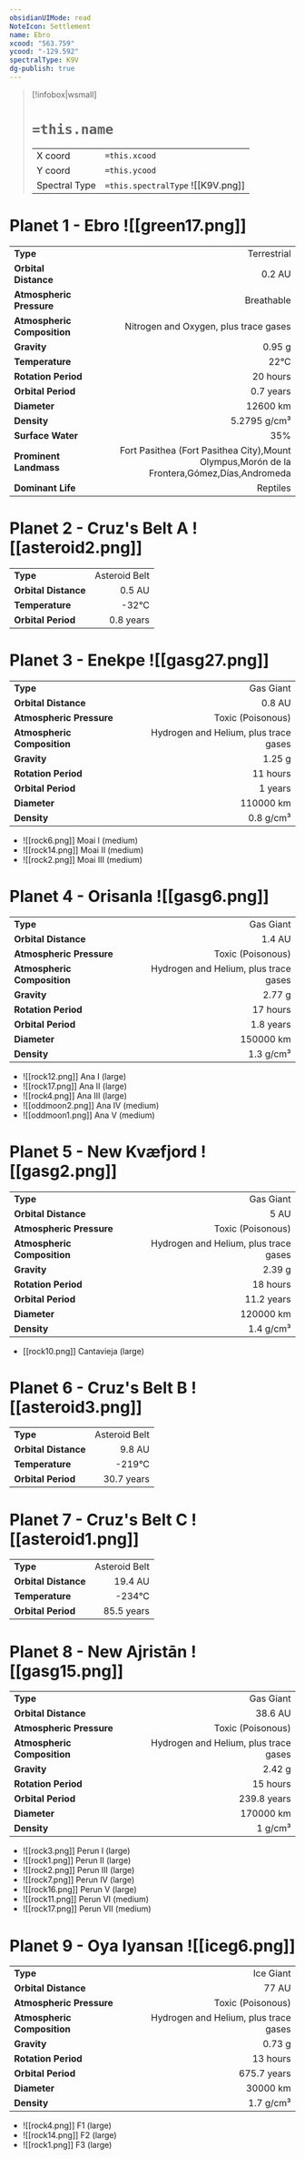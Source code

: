 ```yaml
---
obsidianUIMode: read
NoteIcon: Settlement
name: Ebro
xcood: "563.759"
ycood: "-129.592"
spectralType: K9V
dg-publish: true
---
```

> [!infobox|wsmall]
> # `=this.name`
> | | |
> | - | - |
> | X coord | `=this.xcood` |
> | Y coord| `=this.ycood` |
> | Spectral Type | `=this.spectralType` ![[K9V.png]] |

# Planet 1 - Ebro ![[green17.png]]
|                             |                           |
| --------------------------- | -------------------------:|
| **Type**                    |             Terrestrial |
| **Orbital Distance**        |   0.2 AU |
| **Atmospheric Pressure**    |       Breathable |
| **Atmospheric Composition** |      Nitrogen and Oxygen, plus trace gases |
| **Gravity**                 |        0.95 g |
| **Temperature**             |    22°C |
| **Rotation Period**         |  20 hours |
| **Orbital Period** | 0.7 years |
| **Diameter**                |      12600 km | 
| **Density**                 |    5.2795 g/cm³ |
| **Surface Water**           |           35% | 
| **Prominent Landmass**      |         Fort Pasithea (Fort Pasithea City),Mount Olympus,Morón de la Frontera,Gómez,Días,Andromeda | 
| **Dominant Life**           |         Reptiles |





# Planet 2 - Cruz's Belt A ![[asteroid2.png]]
|                             |                           |
| --------------------------- | -------------------------:|
| **Type**                    |             Asteroid Belt |
| **Orbital Distance**        |   0.5 AU |
| **Temperature**             |    -32°C |
| **Orbital Period** | 0.8 years |





# Planet 3 - Enekpe ![[gasg27.png]]
|                             |                           |
| --------------------------- | -------------------------:|
| **Type**                    |             Gas Giant |
| **Orbital Distance**        |   0.8 AU |
| **Atmospheric Pressure**    |       Toxic (Poisonous) |
| **Atmospheric Composition** |      Hydrogen and Helium, plus trace gases |
| **Gravity**                 |        1.25 g |
| **Rotation Period**         |  11 hours |
| **Orbital Period** | 1 years |
| **Diameter**                |      110000 km | 
| **Density**                 |    0.8 g/cm³ |



- ![[rock6.png]] Moai I (medium)
- ![[rock14.png]] Moai II (medium)
- ![[rock2.png]] Moai III (medium)


# Planet 4 - Orisanla ![[gasg6.png]]
|                             |                           |
| --------------------------- | -------------------------:|
| **Type**                    |             Gas Giant |
| **Orbital Distance**        |   1.4 AU |
| **Atmospheric Pressure**    |       Toxic (Poisonous) |
| **Atmospheric Composition** |      Hydrogen and Helium, plus trace gases |
| **Gravity**                 |        2.77 g |
| **Rotation Period**         |  17 hours |
| **Orbital Period** | 1.8 years |
| **Diameter**                |      150000 km | 
| **Density**                 |    1.3 g/cm³ |



- ![[rock12.png]] Ana I (large)
- ![[rock17.png]] Ana II (large)
- ![[rock4.png]] Ana III (large)
- ![[oddmoon2.png]] Ana IV (medium)
- ![[oddmoon1.png]] Ana V (medium)


# Planet 5 - New Kvæfjord ![[gasg2.png]]
|                             |                           |
| --------------------------- | -------------------------:|
| **Type**                    |             Gas Giant |
| **Orbital Distance**        |   5 AU |
| **Atmospheric Pressure**    |       Toxic (Poisonous) |
| **Atmospheric Composition** |      Hydrogen and Helium, plus trace gases |
| **Gravity**                 |        2.39 g |
| **Rotation Period**         |  18 hours |
| **Orbital Period** | 11.2 years |
| **Diameter**                |      120000 km | 
| **Density**                 |    1.4 g/cm³ |



- [[rock10.png]] Cantavieja (large)

# Planet 6 - Cruz's Belt B ![[asteroid3.png]]
|                             |                           |
| --------------------------- | -------------------------:|
| **Type**                    |             Asteroid Belt |
| **Orbital Distance**        |   9.8 AU |
| **Temperature**             |    -219°C |
| **Orbital Period** | 30.7 years |





# Planet 7 - Cruz's Belt C ![[asteroid1.png]]
|                             |                           |
| --------------------------- | -------------------------:|
| **Type**                    |             Asteroid Belt |
| **Orbital Distance**        |   19.4 AU |
| **Temperature**             |    -234°C |
| **Orbital Period** | 85.5 years |





# Planet 8 - New Ajristān ![[gasg15.png]]
|                             |                           |
| --------------------------- | -------------------------:|
| **Type**                    |             Gas Giant |
| **Orbital Distance**        |   38.6 AU |
| **Atmospheric Pressure**    |       Toxic (Poisonous) |
| **Atmospheric Composition** |      Hydrogen and Helium, plus trace gases |
| **Gravity**                 |        2.42 g |
| **Rotation Period**         |  15 hours |
| **Orbital Period** | 239.8 years |
| **Diameter**                |      170000 km | 
| **Density**                 |    1 g/cm³ |



- ![[rock3.png]] Perun I (large)
- ![[rock1.png]] Perun II (large)
- ![[rock2.png]] Perun III (large)
- ![[rock7.png]] Perun IV (large)
- ![[rock16.png]] Perun V (large)
- ![[rock11.png]] Perun VI (medium)
- ![[rock17.png]] Perun VII (medium)


# Planet 9 - Oya Iyansan ![[iceg6.png]]
|                             |                           |
| --------------------------- | -------------------------:|
| **Type**                    |             Ice Giant |
| **Orbital Distance**        |   77 AU |
| **Atmospheric Pressure**    |       Toxic (Poisonous) |
| **Atmospheric Composition** |      Hydrogen and Helium, plus trace gases |
| **Gravity**                 |        0.73 g |
| **Rotation Period**         |  13 hours |
| **Orbital Period** | 675.7 years |
| **Diameter**                |      30000 km | 
| **Density**                 |    1.7 g/cm³ |



- ![[rock4.png]] F1 (large)
- ![[rock14.png]] F2 (large)
- ![[rock1.png]] F3 (large)


